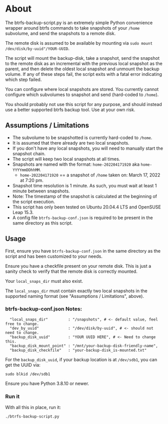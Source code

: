 # About

The btrfs-backup-script.py is an extremely simple Python convenience wrapper around btrfs commands to take snapshots of your `/home` subvolume, and send the snapshots to a remote disk.

The remote disk is assumed to be available by mounting via `sudo mount /dev/disk/by-uuid"/YOUR-UUID`.

The script will mount the backup-disk, take a snapshot, send the snapshot to the remote disk as an incremental with the previous local snapshot as the parent, and then delete the oldest local snapshot and unmount the backup volume. If any of these steps fail, the script exits with a fatal error indicating which step failed.

You can configure where local snapshots are stored. You currently cannot configure which subvolumes to snapshot and send (hard-coded to `/home`).

You should probably not use this script for any purpose, and should instead use a better supported btrfs backup tool. Use at your own risk.

## Assumptions / Limitations

- The subvolume to be snapshotted is currently hard-coded to `/home`.
- It is assumed that there already are two local snapshots. 
- If you don't have any local snapshots, you will need to manually start the snapshot chain.
- The script will keep two local snapshots at all times.
- Snapshots are named with the format: `home-202204171920` aka `home-YYYYmmDDhhMM`.
    - `home-202204171920` == a snapshot of `/home` taken on: March 17, 2022 at 7:20 pm.
- Snapshot time resolution is 1 minute. As such, you must wait at least 1 minute between snapshots.
- Note: The timestamp of the snapshot is calculated at the beginning of the script execution.
- This script has only been tested on Ubuntu 20.04.4 LTS and OpenSUSE Leap 15.3.
- A config file `btrfs-backup-conf.json` is required to be present in the same directory as this script.

## Usage

First, ensure you have `btrfs-backup-conf.json` in the same directory as the script and has been customized to your needs. 

Ensure you have a checkfile present on your remote disk. This is just a sanity check to verify that the remote disk is correctly mounted.

Your `local_snaps_dir` must also exist.

The `local_snaps_dir` must contain exactly two local snapshots in the supported naming format (see "Assumptions / Limitations", above).

### btrfs-backup-conf.json Notes:

```
  "local_snaps_dir"         : "/snapshots", # <- default value, feel free to change.
  "dev_by_uuid"             : "/dev/disk/by-uuid", # <- should not need to change.
  "backup_disk_uuid"        : "YOUR UUID HERE", # <- Need to change this.
  "backup_disk_mount_point" : "/mnt/your-backup-disk-friendly-name",
  "backup_disk_checkfile"   : "your-backup-disk_is-mounted.txt"
```

For the `backup_disk_uuid`, if your backup location is at `/dev/sdb1`, you can get the UUID via: 

`sudo blkid /dev/sdb1`

Ensure you have Python 3.8.10 or newer.

### Run it

With all this in place, run it:

```bash
./btrfs-backup-script.py
```